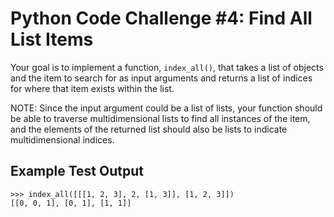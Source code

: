 # Python Code Challenge #4: Find All List Items

Your goal is to implement a function, `index_all()`, that takes a list of objects and the item to search for as input arguments and returns a list of indices for where that item exists within the list.

NOTE: Since the input argument could be a list of lists, your function should be able to traverse multidimensional lists to find all instances of the item, and the elements of the returned list should also be lists to indicate multidimensional indices.

## Example Test Output
```console
>>> index_all([[[1, 2, 3], 2, [1, 3]], [1, 2, 3]])
[[0, 0, 1], [0, 1], [1, 1]]
```

